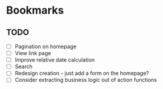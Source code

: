 # Bookmarks

## TODO

- [ ] Pagination on homepage
- [ ] View link page
- [ ] Improve relative date calculation
- [ ] Search
- [ ] Redesign creation - just add a form on the homepage?
- [ ] Consider extracting business logic out of action functions
